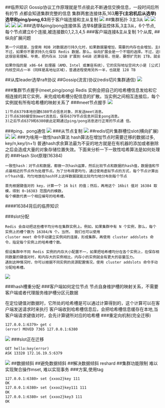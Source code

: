 ##临界知识
Gossip协议工作原理就是节点彼此不断通信交换信息，一段时间后所有的节 点都会知道集群完整的信息
集群两套连接体系,163**用于(主宕机后从选举)选举和ping/pong,63**用于客户端连接和主从复制
![](.z_04_分布式_redis_04_03_分布式_切片集群_集群模式_一致性hash算法_数据倾斜_分片集群_中心化_去中心化_gossip_images/bb1e1c4d.png)
##集群拓扑
3主3从
![](.z_04_分布式_redis_04_03_分布式_切片集群_集群模式_集群拓扑_一致性hash算法_数据倾斜_分片集群_中心化_去中心化_gossip_images/d877b0d5.png)
![](.z_04_分布式_redis_04_03_分布式_切片集群_集群模式_集群拓扑_一致性hash算法_数据倾斜_分片集群_中心化_去中心化_gossip_images/8884943b.png)
![](.z_04_分布式_redis_04_03_分布式_切片集群_集群模式_集群拓扑_一致性hash算法_数据倾斜_分片集群_中心化_去中心化_gossip_images/4ce3c88f.png)
![](.z_04_分布式_redis_04_03_分布式_切片集群_集群模式_集群拓扑_一致性hash算法_数据倾斜_分片集群_中心化_去中心化_gossip_images/6ff551b8.png)
![](.z_04_分布式_redis_04_03_分布式_切片集群_集群模式_集群拓扑_一致性hash算法_数据倾斜_分片集群_中心化_去中心化_gossip_images/139a3fdd.png)
###选举&ping/pong连接体系
选举&健康监控体系,3主3从，6个节点, 每个节点建立6个连接,被连接数0,1,2,3,4,5
###客户端连接&主从复制
1个从库,
##纵向扩展问题
```asp
第一个问题是，当使用 RDB 对数据进行持久化时，如果数据量增加，需要的内存也会增加，主线程 fork 子进程时就可能会阻塞（比如刚刚的例子中的情况）。
不过，如果你不要求持久化保存 Redis 数据，那么，纵向扩展会是一个不错的选择。不过，这时，你还要面对第二个问题：纵向扩展会受到硬件和成本的限制。
这很容易理解，毕竟，把内存从 32GB 扩展到 64GB 还算容易，但是，要想扩充到 1TB，就会面临硬件容量和成本上的限制了
```
[](https://www.zhihu.com/question/265014061/answer/288486230)
```asp
如果你指的是 x86-64 处理器（AMD、Intel 或兼容系统），它的实际地址空间大小是 [公式]，还有 16 比特暂时没有用。不过，这样的话虚拟地址空间也有 256 TB 了。
内核空间占一半（同样是高地址区域），普通进程使用另外一半，也就是 128 TB
```
##从库leader选举raft协议
##Gossip(流言)协议(redis切片集群通信)
![](.z_04_分布式_redis_04_03_分布式_切片集群_集群模式_一致性hash算法_数据倾斜_分片集群_中心化_去中心化_gossip_images/cb646763.png)

###集群节点握手(meet,ping/pong)
Redis 实例会把自己的哈希槽信息发给和它相连接的其它实例，来完成哈希槽分配信息的扩散。当实例之间相互连接后，每个实例就有所有哈希槽的映射关系了
###meet节点握手
![](.z_04_分布式_redis_04_03_分布式_切片集群_集群模式_一致性hash算法_数据倾斜_分片集群_中心化_去中心化_gossip_images/e077238b.png)
```asp
1)节点6379本地创建6380节点信息对象，并发送meet消息。
2)节点6380接受到meet消息后，保存6379节点信息并回复pong消息。
3)之后节点6379和6380彼此定期通过ping/pong消息进行正常的节点通 信。
```
###ping、pong通信
![](.z_04_分布式_redis_04_03_分布式_切片集群_集群模式_一致性hash算法_数据倾斜_分片集群_中心化_去中心化_gossip_images/5cb5e798.png)
###从节点复制
![](.z_04_分布式_redis_04_03_分布式_切片集群_集群模式_一致性hash算法_数据倾斜_分片集群_中心化_去中心化_gossip_images/751bd0d4.png)
##redis切片集群槽位slot(横向扩展)
![](.z_04_分布式_redis_04_03_分布式_切片集群_集群模式_一致性hash算法_数据倾斜_分片集群_中心化_去中心化_gossip_images/61f5016d.png)
![](.z_04_分布式_redis_04_03_分布式_切片集群_集群模式_一致性hash算法_数据倾斜_分片集群_中心化_去中心化_gossip_images/f07f871a.png)
###为啥用一致性hash算法
hash算法在增加节点时需要迁移的数据过多,
key/n,key/(n+1)
普通hash求余算法最为不妥的地方就是在有机器的添加或者删除之后会造成大量的对象存储位置失效。下面来分析一下一致性哈希算法是如何处理的
###Hash Slot原理(16384)
```$xslt
一致性hash：对节点和数据，都做一次hash运算，然后比较节点和数据的hash值，数据值和节点最相近的节点作为处理节点。为了分布得更均匀，通过使用虚拟节点的方式，每个节点计算出n个hash值，均匀地放在hash环上这样数据就能比较均匀地分布到每个节点

首先根据键值对的 key，计算一个 16 bit 的值；然后，再用这个 16bit 值对 16384 取模，得到 0~16383 范围内的模数，
每个模数代表一个相应编号的哈希槽。
```

####16384背后的临界知识

###slot分配
```$xslt
Redis 会自动把这些槽平均分布在集群实例上。例如，如果集群中有 N 个实例，那么，每个实例上的槽个数为 16384/N 个。当然， 我们也可以使用 
cluster meet 命令手动建立实例间的连接，形成集群，再使用 cluster addslots 命令，指定每个实例上的哈希槽个数。
```

```$xslt
假设集群中不同 Redis 实例的内存大小配置不一，如果把哈希槽均分在各个实例上，在保存相同数量的键值对时，和内存大的实例相比，内存小的实例就会有更大的容量压力。
遇到这种情况时，你可以根据不同实例的资源配置情况，使用 cluster addslots 命令手动分配哈希槽。
```
![](.z_04_分布式_redis_04_01_分布式_主从集群_主从从_备份同步_全量备份_增量备份_切片集群_一致性hash算法_数据倾斜_images/0b62eaeb.png)

###hash槽重分配
###客户端如何定位节点
节点自身维护槽的映射关系，不需要客户端或者代理服务维护槽分区元数据

在定位键值对数据时，它所处的哈希槽是可以通过计算得到的，这个计算可以在客户端发送请求时来执行
客户端收到哈希槽信息后，会把哈希槽信息缓存在本地,当客户端请求键值对时，会先计算键所对应的哈希槽
###重定向机制(完全迁移)
```asp
127.0.0.1:6379> get c
(error) MOVED 7365 127.0.0.1:6380
```
![](.z_04_分布式_redis_04_03_分布式_切片集群_集群模式_一致性hash算法_数据倾斜_分片集群_中心化_去中心化_gossip_images/f6f430c2.png)
###slot正在迁移
```asp
GET hello:key(error) 
ASK 13320 172.16.19.5:6379
```
![](.z_04_分布式_redis_04_03_分布式_切片集群_集群模式_一致性hash算法_数据倾斜_分片集群_中心化_去中心化_gossip_images/1575a0ed.png)
##数据倾斜
##避免数据倾斜
##解决数据倾斜
reshard
##集群功能限制
难以实现聚合操作mset,
难以实现事务
###方案,使用tag
[](https://redis.io/topics/cluster-spec)
```asp
127.0.0.1:6380> set {xxoo2}key 111
OK
127.0.0.1:6380> set {xxoo2}key111 111
OK
127.0.0.1:6380> set {xxoo2}key3 111
OK
```
